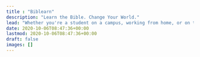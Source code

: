 ```yaml
---
title : "Biblearn"
description: "Learn the Bible. Change Your World."
lead: "Whether you're a student on a campus, working from home, or on the move - God wants to continue the Book of Acts through your life."
date: 2020-10-06T08:47:36+00:00
lastmod: 2020-10-06T08:47:36+00:00
draft: false
images: []
---
```

